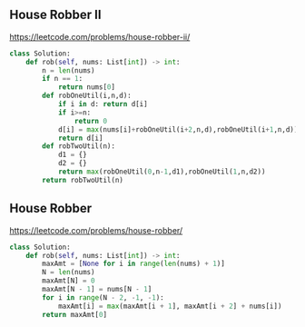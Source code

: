 ## House Robber II
https://leetcode.com/problems/house-robber-ii/
```python
class Solution:
    def rob(self, nums: List[int]) -> int:
        n = len(nums)
        if n == 1:
            return nums[0]
        def robOneUtil(i,n,d):
            if i in d: return d[i]
            if i>=n:
                return 0
            d[i] = max(nums[i]+robOneUtil(i+2,n,d),robOneUtil(i+1,n,d))
            return d[i]
        def robTwoUtil(n):
            d1 = {}
            d2 = {}
            return max(robOneUtil(0,n-1,d1),robOneUtil(1,n,d2))
        return robTwoUtil(n)
```
## House Robber
https://leetcode.com/problems/house-robber/
```python
class Solution:
    def rob(self, nums: List[int]) -> int:
        maxAmt = [None for i in range(len(nums) + 1)]
        N = len(nums)
        maxAmt[N] = 0
        maxAmt[N - 1] = nums[N - 1]
        for i in range(N - 2, -1, -1):
            maxAmt[i] = max(maxAmt[i + 1], maxAmt[i + 2] + nums[i])
        return maxAmt[0]
